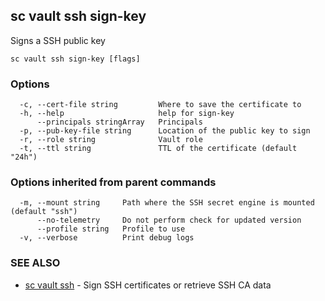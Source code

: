 ## sc vault ssh sign-key

Signs a SSH public key

```
sc vault ssh sign-key [flags]
```

### Options

```
  -c, --cert-file string         Where to save the certificate to
  -h, --help                     help for sign-key
      --principals stringArray   Principals
  -p, --pub-key-file string      Location of the public key to sign
  -r, --role string              Vault role
  -t, --ttl string               TTL of the certificate (default "24h")
```

### Options inherited from parent commands

```
  -m, --mount string     Path where the SSH secret engine is mounted (default "ssh")
      --no-telemetry     Do not perform check for updated version
      --profile string   Profile to use
  -v, --verbose          Print debug logs
```

### SEE ALSO

* [sc vault ssh](sc_vault_ssh.md)	 - Sign SSH certificates or retrieve SSH CA data

